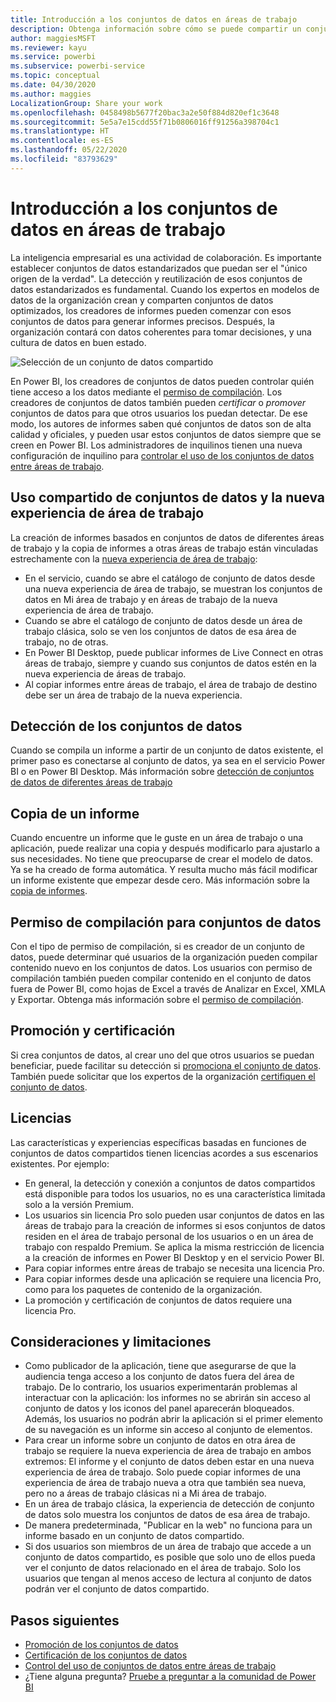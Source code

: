 ```yaml
---
title: Introducción a los conjuntos de datos en áreas de trabajo
description: Obtenga información sobre cómo se puede compartir un conjunto de datos con usuarios en toda la organización. Después, podrán crear informes basados en el conjunto de datos en sus propias áreas de trabajo.
author: maggiesMSFT
ms.reviewer: kayu
ms.service: powerbi
ms.subservice: powerbi-service
ms.topic: conceptual
ms.date: 04/30/2020
ms.author: maggies
LocalizationGroup: Share your work
ms.openlocfilehash: 0458498b5677f20bac3a2e50f884d820ef1c3648
ms.sourcegitcommit: 5e5a7e15cdd55f71b0806016ff91256a398704c1
ms.translationtype: HT
ms.contentlocale: es-ES
ms.lasthandoff: 05/22/2020
ms.locfileid: "83793629"
---
```

# <a name="intro-to-datasets-across-workspaces"></a>Introducción a los conjuntos de datos en áreas de trabajo

La inteligencia empresarial es una actividad de colaboración. Es importante establecer conjuntos de datos estandarizados que puedan ser el "único origen de la verdad". La detección y reutilización de esos conjuntos de datos estandarizados es fundamental. Cuando los expertos en modelos de datos de la organización crean y comparten conjuntos de datos optimizados, los creadores de informes pueden comenzar con esos conjuntos de datos para generar informes precisos. Después, la organización contará con datos coherentes para tomar decisiones, y una cultura de datos en buen estado.

![Selección de un conjunto de datos compartido](media/service-datasets-across-workspaces/power-bi-select-shared-dataset.png)

En Power BI, los creadores de conjuntos de datos pueden controlar quién tiene acceso a los datos mediante el [permiso de compilación](service-datasets-build-permissions.md). Los creadores de conjuntos de datos también pueden *certificar* o *promover* conjuntos de datos para que otros usuarios los puedan detectar. De ese modo, los autores de informes saben qué conjuntos de datos son de alta calidad y oficiales, y pueden usar estos conjuntos de datos siempre que se creen en Power BI. Los administradores de inquilinos tienen una nueva configuración de inquilino para [controlar el uso de los conjuntos de datos entre áreas de trabajo](service-datasets-admin-across-workspaces.md).

## <a name="dataset-sharing-and-the-new-workspace-experience"></a>Uso compartido de conjuntos de datos y la nueva experiencia de área de trabajo

La creación de informes basados en conjuntos de datos de diferentes áreas de trabajo y la copia de informes a otras áreas de trabajo están vinculadas estrechamente con la [nueva experiencia de área de trabajo](../collaborate-share/service-create-the-new-workspaces.md):

- En el servicio, cuando se abre el catálogo de conjunto de datos desde una nueva experiencia de área de trabajo, se muestran los conjuntos de datos en Mi área de trabajo y en áreas de trabajo de la nueva experiencia de área de trabajo. 
- Cuando se abre el catálogo de conjunto de datos desde un área de trabajo clásica, solo se ven los conjuntos de datos de esa área de trabajo, no de otras.
- En Power BI Desktop, puede publicar informes de Live Connect en otras áreas de trabajo, siempre y cuando sus conjuntos de datos estén en la nueva experiencia de áreas de trabajo.
- Al copiar informes entre áreas de trabajo, el área de trabajo de destino debe ser un área de trabajo de la nueva experiencia.

## <a name="discover-datasets"></a>Detección de los conjuntos de datos

Cuando se compila un informe a partir de un conjunto de datos existente, el primer paso es conectarse al conjunto de datos, ya sea en el servicio Power BI o en Power BI Desktop. Más información sobre [detección de conjuntos de datos de diferentes áreas de trabajo](service-datasets-discover-across-workspaces.md)

## <a name="copy-a-report"></a>Copia de un informe

Cuando encuentre un informe que le guste en un área de trabajo o una aplicación, puede realizar una copia y después modificarlo para ajustarlo a sus necesidades. No tiene que preocuparse de crear el modelo de datos. Ya se ha creado de forma automática. Y resulta mucho más fácil modificar un informe existente que empezar desde cero. Más información sobre la [copia de informes](service-datasets-copy-reports.md).

## <a name="build-permission-for-datasets"></a>Permiso de compilación para conjuntos de datos

Con el tipo de permiso de compilación, si es creador de un conjunto de datos, puede determinar qué usuarios de la organización pueden compilar contenido nuevo en los conjuntos de datos. Los usuarios con permiso de compilación también pueden compilar contenido en el conjunto de datos fuera de Power BI, como hojas de Excel a través de Analizar en Excel, XMLA y Exportar. Obtenga más información sobre el [permiso de compilación](service-datasets-build-permissions.md).

## <a name="promotion-and-certification"></a>Promoción y certificación

Si crea conjuntos de datos, al crear uno del que otros usuarios se puedan beneficiar, puede facilitar su detección si [promociona el conjunto de datos](service-datasets-promote.md). También puede solicitar que los expertos de la organización [certifiquen el conjunto de datos](service-datasets-certify.md).

## <a name="licensing"></a>Licencias

Las características y experiencias específicas basadas en funciones de conjuntos de datos compartidos tienen licencias acordes a sus escenarios existentes. Por ejemplo:

- En general, la detección y conexión a conjuntos de datos compartidos está disponible para todos los usuarios, no es una característica limitada solo a la versión Premium.
- Los usuarios sin licencia Pro solo pueden usar conjuntos de datos en las áreas de trabajo para la creación de informes si esos conjuntos de datos residen en el área de trabajo personal de los usuarios o en un área de trabajo con respaldo Premium. Se aplica la misma restricción de licencia a la creación de informes en Power BI Desktop y en el servicio Power BI.
- Para copiar informes entre áreas de trabajo se necesita una licencia Pro.
- Para copiar informes desde una aplicación se requiere una licencia Pro, como para los paquetes de contenido de la organización.
- La promoción y certificación de conjuntos de datos requiere una licencia Pro.

## <a name="considerations-and-limitations"></a>Consideraciones y limitaciones

- Como publicador de la aplicación, tiene que asegurarse de que la audiencia tenga acceso a los conjunto de datos fuera del área de trabajo. De lo contrario, los usuarios experimentarán problemas al interactuar con la aplicación: los informes no se abrirán sin acceso al conjunto de datos y los iconos del panel aparecerán bloqueados. Además, los usuarios no podrán abrir la aplicación si el primer elemento de su navegación es un informe sin acceso al conjunto de elementos.
- Para crear un informe sobre un conjunto de datos en otra área de trabajo se requiere la nueva experiencia de área de trabajo en ambos extremos: El informe y el conjunto de datos deben estar en una nueva experiencia de área de trabajo. Solo puede copiar informes de una experiencia de área de trabajo nueva a otra que también sea nueva, pero no a áreas de trabajo clásicas ni a Mi área de trabajo. 
- En un área de trabajo clásica, la experiencia de detección de conjunto de datos solo muestra los conjuntos de datos de esa área de trabajo.
- De manera predeterminada, "Publicar en la web" no funciona para un informe basado en un conjunto de datos compartido.
- Si dos usuarios son miembros de un área de trabajo que accede a un conjunto de datos compartido, es posible que solo uno de ellos pueda ver el conjunto de datos relacionado en el área de trabajo. Solo los usuarios que tengan al menos acceso de lectura al conjunto de datos podrán ver el conjunto de datos compartido. 

## <a name="next-steps"></a>Pasos siguientes

- [Promoción de los conjuntos de datos](service-datasets-promote.md)
- [Certificación de los conjuntos de datos](service-datasets-certify.md)
- [Control del uso de conjuntos de datos entre áreas de trabajo](service-datasets-admin-across-workspaces.md)
- ¿Tiene alguna pregunta? [Pruebe a preguntar a la comunidad de Power BI](https://community.powerbi.com/)
